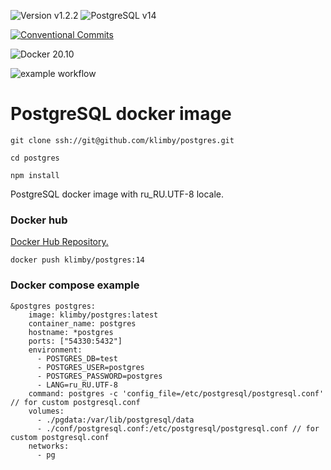 ![Version v1.2.2](https://img.shields.io/badge/version-v1.2.2-blue.svg?style=plastic "Version v1.2.2")
![PostgreSQL v14](https://img.shields.io/badge/PostgreSQL-v14-blue.svg?style=plastic "PostgreSQL v14")

[![Conventional Commits](https://img.shields.io/badge/Conventional%20Commits-1.0.0-yellow.svg)](https://conventionalcommits.org)

![Docker 20.10](https://img.shields.io/badge/Docker-20.10-blue.svg?style=plastic "Docker 20.10")

![example workflow](https://github.com/klimby/postgres/actions/workflows/docker-image.yml/badge.svg)


# PostgreSQL docker image

```
git clone ssh://git@github.com/klimby/postgres.git

cd postgres

npm install
```

PostgreSQL docker image with ru_RU.UTF-8 locale.


### Docker hub

[Docker Hub Repository.](https://hub.docker.com/repository/docker/klimby/postgres/general)

```
docker push klimby/postgres:14
```

### Docker compose example

```
&postgres postgres:
    image: klimby/postgres:latest
    container_name: postgres
    hostname: *postgres
    ports: ["54330:5432"]
    environment:
      - POSTGRES_DB=test
      - POSTGRES_USER=postgres
      - POSTGRES_PASSWORD=postgres
      - LANG=ru_RU.UTF-8
    command: postgres -c 'config_file=/etc/postgresql/postgresql.conf' // for custom postgresql.conf
    volumes:
      - ./pgdata:/var/lib/postgresql/data
      - ./conf/postgresql.conf:/etc/postgresql/postgresql.conf // for custom postgresql.conf
    networks:
      - pg

```
